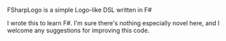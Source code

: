 FSharpLogo is a simple Logo-like DSL written in F#

I wrote this to learn F#. I'm sure there's nothing especially novel here, and I welcome any suggestions for improving this code.
